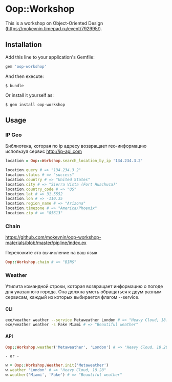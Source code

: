 # Oop::Workshop

This is a workshop on Object-Oriented Design (https://mokevnin.timepad.ru/event/792995/).

## Installation

Add this line to your application's Gemfile:

```ruby
gem 'oop-workshop'
```

And then execute:

    $ bundle

Or install it yourself as:

    $ gem install oop-workshop

## Usage

### IP Geo

Библиотека, которая по ip адресу возвращает гео-информацию используя сервис http://ip-api.com

```ruby
location = Oop::Workshop.search_location_by_ip '134.234.3.2'

location.query # => "134.234.3.2"
location.status # => "success"
location.country # => "United States"
location.city # => "Sierra Vista (Fort Huachuca)"
location.country_code # => "US"
location.lat # => 31.5552
location.lon # => -110.35
location.region_name # => "Arizona"
location.timezone # => "America/Phoenix"
location.zip # => "85613"
```

### Chain

https://github.com/mokevnin/oop-workshop-materials/blob/master/pipline/index.ex

Переложите это вычисление на ваш язык

```ruby
Oop::Workshop.chain # => "BINS"
```

### Weather

Утилита командной строки, которая возвращает информацию о погоде для указанного города. Она должна уметь обращаться к двум разным сервисам, каждый из которых выбирается флагом --service.

#### CLI

```bash
exe/weather weather --service Metaweather London # => "Heavy Cloud, 18.28"
exe/weather weather -s Fake Miami # => "Beautiful weather"
```

#### API

```ruby
Oop::Workshop.weather('Metaweather', 'London') # => "Heavy Cloud, 18.28"
```

    - or -

```ruby
w = Oop::Workshop.Weather.init('Metaweather')
w.weather 'London' # => "Heavy Cloud, 18.28"
w.weather('Miami', 'Fake') # => "Beautiful weather"
```
